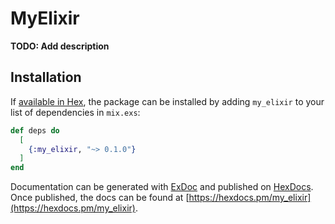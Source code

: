 # MyElixir

**TODO: Add description**

## Installation

If [available in Hex](https://hex.pm/docs/publish), the package can be installed
by adding `my_elixir` to your list of dependencies in `mix.exs`:

```elixir
def deps do
  [
    {:my_elixir, "~> 0.1.0"}
  ]
end
```

Documentation can be generated with [ExDoc](https://github.com/elixir-lang/ex_doc)
and published on [HexDocs](https://hexdocs.pm). Once published, the docs can
be found at [https://hexdocs.pm/my_elixir](https://hexdocs.pm/my_elixir).

